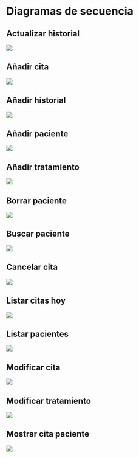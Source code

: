 # Diagramas de secuencia

## Actualizar historial  
![](https://i.imgur.com/5rvkYhg.jpg)

## Añadir cita  
![](https://i.imgur.com/RrnjTnO.jpg)

## Añadir historial  
![](https://i.imgur.com/b6y8dfp.jpg)

## Añadir paciente  
![](https://i.imgur.com/nEtKKPm.jpg)

## Añadir tratamiento  
![](https://i.imgur.com/0Sc2USm.jpg)

## Borrar paciente  
![](https://i.imgur.com/dxVg76v.jpg)

## Buscar paciente  
![](https://i.imgur.com/dLl9wCa.jpg)

## Cancelar cita  
![]( https://i.imgur.com/MXaSOCQ.jpg)

## Listar citas hoy  
![](https://i.imgur.com/CSMWZ3z.jpg)

## Listar pacientes  
![]( https://i.imgur.com/0v7r0We.jpg)

## Modificar cita  
![](https://i.imgur.com/oUToesd.jpg)

## Modificar  tratamiento  
![]( https://i.imgur.com/B7Bbx3H.jpg)

## Mostrar cita paciente  
![](https://i.imgur.com/rVg48LT.jpg)
